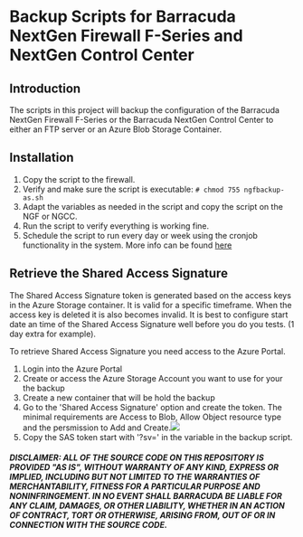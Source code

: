 # Backup Scripts for Barracuda NextGen Firewall F-Series and NextGen Control Center

## Introduction
The scripts in this project will backup the configuration of the Barracuda NextGen Firewall F-Series or the Barracuda NextGen Control Center to either an FTP server or an Azure Blob Storage Container.

## Installation
<ol>
    <li>Copy the script to the firewall.</li>
    <li>Verify and make sure the script is executable: <code># chmod 755 ngfbackup-as.sh</code></li>
    <li>Adapt the variables as needed in the script and copy the script on the NGF or NGCC.</li>
    <li>Run the script to verify everything is working fine.</li>
    <li>Schedule the script to run every day or week using the cronjob functionality in the system. More info can be found <a href="https://campus.barracuda.com/product/nextgenfirewallf/article/NGF71/ConfigCronjobs/">here</a></li>
</ol>

## Retrieve the Shared Access Signature

The Shared Access Signature token is generated based on the access keys in the Azure Storage container. It is valid for a specific timeframe. When the access key is deleted it is also becomes invalid. It is best to configure start date an time of the Shared Access Signature well before you do you tests. (1 day extra for example).

To retrieve Shared Access Signature you need access to the Azure Portal.

<ol>
    <li>Login into the Azure Portal</li>
    <li>Create or access the Azure Storage Account you want to use for your the backup</li>
    <li>Create a new container that will be hold the backup</li>
    <li>Go to the 'Shared Access Signature' option and create the token. The minimal requirements are Access to Blob, Allow Object resource type and the persmission to Add and Create.<img src="../../../../../raw/master/contrib/general/ngf-backup/images/sharedaccesssignature.png"/></li>
    <li>Copy the SAS token start with '?sv=' in the variable in the backup script.</li>
</ol>

##### DISCLAIMER: ALL OF THE SOURCE CODE ON THIS REPOSITORY IS PROVIDED "AS IS", WITHOUT WARRANTY OF ANY KIND, EXPRESS OR IMPLIED, INCLUDING BUT NOT LIMITED TO THE WARRANTIES OF MERCHANTABILITY, FITNESS FOR A PARTICULAR PURPOSE AND NONINFRINGEMENT. IN NO EVENT SHALL BARRACUDA BE LIABLE FOR ANY CLAIM, DAMAGES, OR OTHER LIABILITY, WHETHER IN AN ACTION OF CONTRACT, TORT OR OTHERWISE, ARISING FROM, OUT OF OR IN CONNECTION WITH THE SOURCE CODE. #####